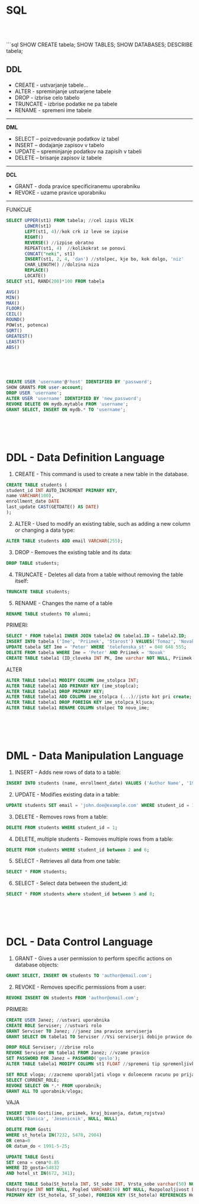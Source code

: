 # SQL

<br>
<br>
<p>
```sql
SHOW CREATE tabela;
SHOW TABLES;
SHOW DATABASES;
DESCRIBE tabela;

**DDL** <p>
-------------------
  - CREATE - ustvarjanje tabele...
  - ALTER - spreminjanje ustvarjene tabele
  - DROP - izbrise celo tabelo
  - TRUNCATE - izbrise podatke ne pa tabele
  - RENAME - spremeni ime tabele
-----------------
**DML** <p>
  - SELECT – poizvedovanje podatkov iz tabel
  - INSERT – dodajanje zapisov v tabelo
  - UPDATE – spreminjanje podatkov na zapisih v tabeli
  - DELETE – brisanje zapisov iz tabele
------------------
**DCL** <p>
  - GRANT - doda pravice specificiranemu uporabniku
  - REVOKE - uzame pravice uporabniku
-----------------
FUNKCIJE
```sql
SELECT UPPER(st1) FROM tabela; //cel izpis VELIK
       LOWER(st1)
       LEFT(st1, 4)//kok crk iz leve se izpise
       RIGHT()
       REVERSE() //izpise obratno
       REPEAT(st1, 4)  //kolikokrat se ponovi
       CONCAT("neki", st1)
       INSERT(st1, 2, 4, 'dan') //stolpec, kje bo, kok dolgo, 'niz'
       CHAR_LENGTH() //dolzina niza
       REPLACE()
       LOCATE()
SELECT st1, RAND(200)*100 FROM tabela

AVG()
MIN()
MAX()
FLOOR()
CEIL()
ROUND()
POW(st, potenca)
SQRT()
GREATEST()
LEAST()
ABS()

```
<br>
<br>
<br>


```sql
CREATE USER 'username'@'host' IDENTIFIED BY 'password';
SHOW GRANTS FOR user-account;
DROP USER 'username';
ALTER USER 'username' IDENTIFIED BY 'new_password';
REVOKE DELETE ON mydb.mytable FROM 'username';
GRANT SELECT, INSERT ON mydb.* TO 'username';

```
<br>
<br>
<br>

# **DDL** - Data Definition Language

1. CREATE - This command is used to create a new table in the database.
```sql
CREATE TABLE students (
student_id INT AUTO_INCREMENT PRIMARY KEY,
name VARCHAR(100),
enrollment_date DATE
last_update CAST(GETDATE() AS DATE)
);
```

2. ALTER - Used to modify an existing table, such as adding a new column or changing a data type:
```sql
ALTER TABLE students ADD email VARCHAR(255);
```

3. DROP - Removes the existing table and its data:
```sql
DROP TABLE students;
```

4. TRUNCATE - Deletes all data from a table without removing the table itself:
```sql
TRUNCATE TABLE students;
```

5. RENAME - Changes the name of a table
```sql
RENAME TABLE students TO alumni;
```
PRIMERI:
```sql
SELECT * FROM tabela1 INNER JOIN tabela2 ON tabela1.ID = tabela2.ID;
INSERT INTO tabela ('Ime', 'Priimek', 'Starost') VALUES('Tomaz', 'Novak', 19);
UPDATE tabela SET Ime = 'Peter' WHERE 'telefonska_st' = 040 648 555;
DELETE FROM tabela WHERE Ime = 'Peter' AND Priimek = 'Novak'
CREATE TABLE tabela1 (ID_cloveka INT PK, Ime varchar NOT NULL, Priimek varchar NOT NULL);
```
ALTER
```sql
ALTER TABLE tabela1 MODIFY COLUMN ime_stolpca INT;
ALTER TABLE tabela1 ADD PRIMARY KEY (ime_stoplca);
ALTER TABLE tabela1 DROP PRIMARY KEY;
ALTER TABLE tabela1 ADD COLUMN ime_stolpca (...)//isto kot pri create;
ALTER TABLE tabela1 DROP FOREIGN KEY ime_stolpca_kljuca;
ALTER TABLE tabela1 RENAME COLUMN stolpec TO novo_ime;
```
<br>
<br>
<br>

# **DML** - Data Manipulation Language

1. INSERT - Adds new rows of data to a table:
```sql
INSERT INTO students (name, enrollment_date) VALUES ('Author Name', '1984-09-01');
```

2. UPDATE - Modifies existing data in a table:
```sql
UPDATE students SET email = 'john.doe@example.com' WHERE student_id = 1;
```

3. DELETE - Removes rows from a table:
```sql
DELETE FROM students WHERE student_id = 1;
```

4. DELETE, multiple students - Removes multiple rows from a table:
```sql
DELETE FROM students WHERE student_id between 2 and 6;
```

5. SELECT - Retrieves all data from one table:
```sql
SELECT * FROM students;
```

6.  SELECT - Select data between the student_id:
```sql
SELECT * FROM students where student_id between 5 and 8;
```

<br>
<br>
<br>

# **DCL** - Data Control Language


1. GRANT - Gives a user permission to perform specific actions on database objects:
```sql
GRANT SELECT, INSERT ON students TO 'author@email.com';
```

2. REVOKE - Removes specific permissions from a user:
```sql
REVOKE INSERT ON students FROM 'author@email.com';
```
PRIMERI:
```sql
CREATE USER Janez; //ustvari uporabnika
CREATE ROLE Serviser; //ustvari rolo
GRANT Serviser TO Janez; //janez ima pravice serviserja
GRANT SELECT ON tabela1 TO Serviser //Vsi serviserji dobijo pravice do SELECT

DROP ROLE Serviser; //zbrise rolo
REVOKE Serviser ON tabela1 FROM Janez; //vzame pravico
SET PASSWORD FOR Janez = PASSWORD('geslo');
ALTER TABLE tabela1 MODIFY COLUMN st1 FLOAT //spremeni tip spremenljivke v float

SET ROLE vloga; //zacnemo uporabljati vlogo v doloecenm racunu po prijavi
SELECT CURRENT_ROLE;
REVOKE SELECT ON *.* FROM uporabnik;
GRANT ALL TO uporabnik/vloga;
```
VAJA
```SQL
INSERT INTO Gosti(ime, priimek, kraj_bivanja, datum_rojstva)
VALUES('Danica', 'Jesenicnik', NULL, NULL)
```

```sql
DELETE FROM Gosti
WHERE st_hotela IN(7232, 5478, 2984)
OR cena=0
OR datum_do < 1991-5-25;
```

```sql
UPDATE TABLE Gosti
SET cena = cena*0.85
WHERE ID_gosta=54832
AND hotel_st IN(672, 341);
```

```sql
CREATE TABLE Soba(St_hotela INT, St_sobe INT, Vrsta_sobe varchar(50) NOT NUll,
Nadstropje INT NOT NULL, Pogled VARCHAR(50) NOT NULL, Razpolozljivost DATE NOT NULL, Opombe varchar(200),
PRIMARY KEY (St_hotela, ST_sobe), FOREIGN KEY (St_hotela) REFERENCES Hotel(Hotel_ID));
```
